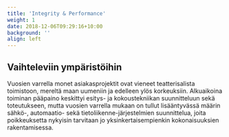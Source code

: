 ```yaml
---
title: 'Integrity & Performance'
weight: 1
date: 2018-12-06T09:29:16+10:00
background: ''
align: left
---
```


## Vaihteleviin ympäristöihin

Vuosien varrella monet asiakasprojektit ovat vieneet teatterisalista toimistoon, mereltä  maan uumeniin ja edelleen ylös korkeuksiin. Alkuaikoina toiminan pääpaino keskittyi esitys- ja kokoustekniikan suunnitteluun sekä toteutukseen, mutta vuosien varrella mukaan on tullut lisääntyvässä määrin sähkö-, automaatio- sekä tietoliikenne-järjestelmien suunnittelua, joita poikkeuksetta nykyisin tarvitaan jo yksinkertaisempienkin kokonaisuuksien rakentamisessa. 